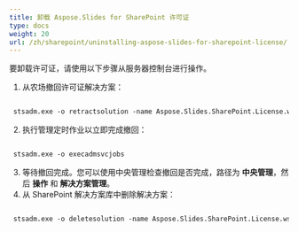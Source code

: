 ```yaml
---
title: 卸载 Aspose.Slides for SharePoint 许可证
type: docs
weight: 20
url: /zh/sharepoint/uninstalling-aspose-slides-for-sharepoint-license/
---
```


要卸载许可证，请使用以下步骤从服务器控制台进行操作。

1. 从农场撤回许可证解决方案：

``` xml

 stsadm.exe -o retractsolution -name Aspose.Slides.SharePoint.License.wsp -immediate

```

2. 执行管理定时作业以立即完成撤回：

``` xml

 stsadm.exe -o execadmsvcjobs

```

3. 等待撤回完成。您可以使用中央管理检查撤回是否完成，路径为 **中央管理**，然后 **操作** 和 **解决方案管理**。
4. 从 SharePoint 解决方案库中删除解决方案：

``` xml

 stsadm.exe -o deletesolution -name Aspose.Slides.SharePoint.License.wsp

```